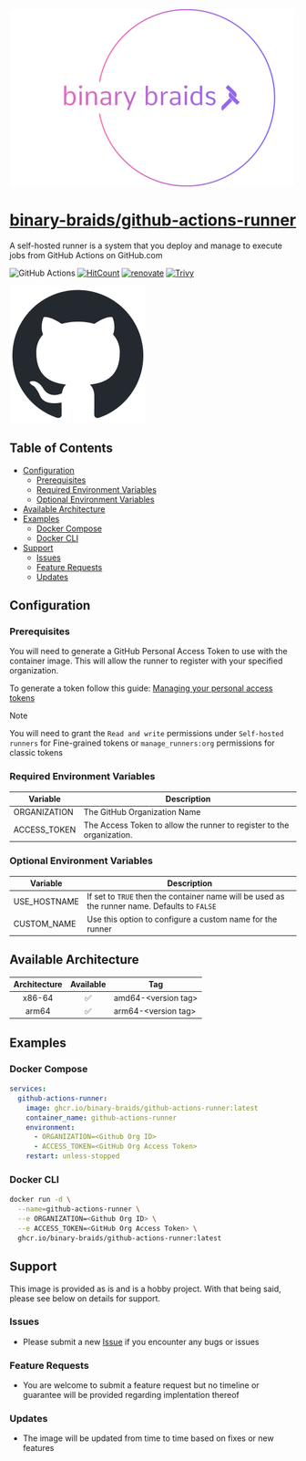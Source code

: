[![binary-braids](./src/img/binary-braids-logo.png)](https://www.github.com/binary-braids)

# [binary-braids/github-actions-runner](https://github.com/binary-braids/github-actions-runner)

A self-hosted runner is a system that you deploy and manage to execute jobs from GitHub Actions on GitHub.com

![GitHub Actions](https://github.com/binary-braids/github_actions_runner/actions/workflows/main.yml/badge.svg)
[![HitCount](https://hits.dwyl.com/binary-braids/github-actions-runner.svg?style=for-the-badge&show=unique)](http://hits.dwyl.com/binary-braids/github-actions-runner)
[![renovate](https://img.shields.io/badge/renovate-enabled-brightgreen?style=for-the-badge&logo=renovatebot)](https://github.com/renovatebot/renovate)
[![Trivy](https://img.shields.io/badge/trivy-enabled-brightgreen?style=for-the-badge&logo=trivy)](https://trivy.dev)

[![github](./src/img/github-mark.png)](https://www.github.com)

## Table of Contents

- [Configuration](#configuration)
  - [Prerequisites](#prerequisites)
  - [Required Environment Variables](#required-environment-variables)
  - [Optional Environment Variables](#optional-environment-variables)
- [Available Architecture](#available-architecture)
- [Examples](#examples)
  - [Docker Compose](#docker-compose)
  - [Docker CLI](#docker-cli)
- [Support](#support)
  - [Issues](#issues)
  - [Feature Requests](#feature-requests)
  - [Updates](#updates)

## Configuration

### Prerequisites

You will need to generate a GitHub Personal Access Token to use with the container image. This will allow the runner to register with your specified organization. 

To generate a token follow this guide: [Managing your personal access tokens](https://docs.github.com/en/authentication/keeping-your-account-and-data-secure/managing-your-personal-access-tokens)


>[!NOTE]
> You will need to grant the `Read and write` permissions under `Self-hosted runners` for Fine-grained tokens or `manage_runners:org` permissions for classic tokens

### Required Environment Variables

| Variable | Description |
| ---- | --- |
| ORGANIZATION | The GitHub Organization Name |
| ACCESS_TOKEN | The Access Token to allow the runner to register to the organization. |

### Optional Environment Variables

| Variable | Description |
| ---- | --- |
| USE_HOSTNAME | If set to `TRUE` then the container name will be used as the runner name. Defaults to `FALSE` |
| CUSTOM_NAME | Use this option to configure a custom name for the runner |

## Available Architecture

| Architecture | Available | Tag |
| :----: | :----: | ---- |
| x86-64 | ✅ | amd64-\<version tag\> |
| arm64 | ✅ | arm64-\<version tag\> |

## Examples

### Docker Compose

```yaml
services:
  github-actions-runner:
    image: ghcr.io/binary-braids/github-actions-runner:latest
    container_name: github-actions-runner
    environment:
      - ORGANIZATION=<Github Org ID>
      - ACCESS_TOKEN=<GitHub Org Access Token>
    restart: unless-stopped
```

### Docker CLI

```bash
docker run -d \
  --name=github-actions-runner \
  --e ORGANIZATION=<Github Org ID> \
  --e ACCESS_TOKEN=<GitHub Org Access Token> \
  ghcr.io/binary-braids/github-actions-runner:latest
```

## Support
This image is provided as is and is a hobby project. With that being said, please see below on details for support.

### Issues

- Please submit a new [Issue](https://github.com/binary-braids/github-actions-runner/issues/new) if you encounter any bugs or issues

### Feature Requests

- You are welcome to submit a feature request but no timeline or guarantee will be provided regarding implentation thereof

### Updates

- The image will be updated from time to time based on fixes or new features
